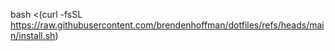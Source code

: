 bash <(curl -fsSL https://raw.githubusercontent.com/brendenhoffman/dotfiles/refs/heads/main/install.sh)
